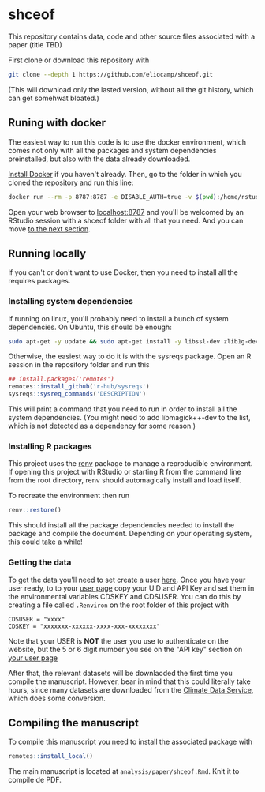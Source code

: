 # shceof

This repository contains data, code and other source files associated with a paper (title TBD)

First clone or download this repository with

```bash
git clone --depth 1 https://github.com/eliocamp/shceof.git
```

(This will download only the lasted version, without all the git history, which can get somehwat bloated.)


## Runing with docker

The easiest way to run this code is to use the docker environment, which comes not only with all the packages and system dependencies preinstalled, but also with the data already downloaded. 

[Install Docker](https://docs.docker.com/engine/install/) if you haven't already. Then, go to the folder in which you cloned the repository and run this line:

```bash
docker run --rm -p 8787:8787 -e DISABLE_AUTH=true -v $(pwd):/home/rstudio/shceof -v /home/rstudio/shceof/renv eliocamp/shceof
```

Open your web browser to [localhost:8787](http://127.0.0.1:8787/) and you'll be welcomed by an RStudio session with a shceof folder with all that you need. And you can move [to the next section](#compiling-the-manuscript).

## Running locally

If you can't or don't want to use Docker, then you need to install all the requires packages. 

### Installing system dependencies

If running on linux, you'll probably need to install a bunch of system dependencies. On Ubuntu, this should be enough: 

```bash 
sudo apt-get -y update && sudo apt-get install -y libssl-dev zlib1g-dev libv8-dev pandoc pandoc-citeproc libgeos-dev libgeos++-dev default-jre-headless make gdal-bin libjq-dev libnetcdf-dev libxml2-dev libproj-dev libgdal-dev libsodium-dev protobuf-compiler libprotoc-dev imagemagick libicu-dev libudunits2-dev libcurl4-openssl-dev libpng-dev libsecret-1-dev git-core libprotobuf-dev libmagick++-dev
```

Otherwise, the easiest way to do it is with the sysreqs package. Open an R session in the repository folder and run this

```r
## install.packages('remotes')
remotes::install_github('r-hub/sysreqs')
sysreqs::sysreq_commands('DESCRIPTION')
```

This will print a command that you need to run in order to install all the system dependencies. (You might need to add libmagick++-dev to the list, which is not detected as a dependency for some reason.)

### Installing R packages

This project uses the [renv](https://rstudio.github.io/renv/) package to manage a reproducible environment. If opening this project with RStudio or starting R from the command line from the root directory, renv should automagically install and load itself. 

To recreate the environment then run

```r
renv::restore()
```

This should install all the package dependencies needed to install the package and compile the document. Depending on your operating system, this could take a while!


### Getting the data

To get the data you'll need to set create a user [here](https://cds.climate.copernicus.eu/user/register?destination=/). Once you have your user ready, to to your [user page](https://cds.climate.copernicus.eu/user/) copy your UID and API Key and set them in the environmental variables CDSKEY and CDSUSER. You can do this by creating a file called `.Renviron` on the root folder of this project with 

```
CDSUSER = "xxxx"
CDSKEY = "xxxxxxx-xxxxxx-xxxx-xxx-xxxxxxxx"
```

Note that your USER is **NOT** the user you use to authenticate on the website, but the 5 or 6 digit number you see on the "API key" section on [your user page](https://cds.climate.copernicus.eu/user/)

After that, the relevant datasets will be downlaoded the first time you compile the manuscript. However, bear in mind that this could literally take hours, since many datasets are downloaded from the [Climate Data Service](https://cds.climate.copernicus.eu/), which does some conversion.



## Compiling the manuscript

To compile this manuscript you need to install the associated package with 

```r
remotes::install_local()
```

The main manuscript is located at `analysis/paper/shceof.Rmd`. Knit it to compile de PDF.



